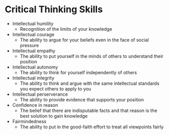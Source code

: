 # Critical Thinking Skills

- Intellectual humility
  - Recognition of the limits of your knowledge
- Intellectual courage
  - The ability to argue for your beliefs even in the face of social pressure
- Intellectual empathy
  - The ability to put yourself in the minds of others to understand their position
- Intellectual autonomy
  - The ability to think for yourself independently of others
- Intellectual integrity
  - The ability to think and argue with the same intellectual standards you expect others to apply to you
- Intellectual perserverance
  - The ability to provide evidence that supports your position
- Confidence in reason
  - The belief that there are indisputable facts and that reason is the best solution to gain knowledge
- Fairmindedness
  - The ability to put in the good-faith effort to treat all viewpoints fairly
